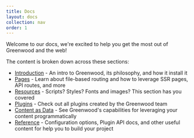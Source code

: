 ```yaml
---
title: Docs
layout: docs
collection: nav
order: 1
---
```


<app-heading-box heading="Docs">
  <p>Welcome to our docs, we're excited to help you get the most out of Greenwood and the web!</p>
</app-heading-box>

The content is broken down across these sections:

- [Introduction](/docs/introduction/) - An intro to Greenwood, its philosophy, and how it install it
- [Pages](/docs/hosting/) - Learn about file-based routing and how to leverage SSR pages, API routes, and more
- [Resources](/docs/resources/) - Scripts? Styles? Fonts and images? This section has you covered
- [Plugins](/docs/plugins/) - Check out all plugins created by the Greenwood team
- [Content as Data](/docs/content-as-data/) - See Greenwood's capabilities for leveraging your content programmatically
- [Reference](/docs/reference/) - Configuration options, Plugin API docs, and other useful content for help you to build your project
